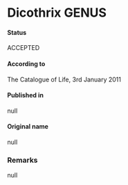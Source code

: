Dicothrix GENUS
=======

#### Status
ACCEPTED

#### According to
The Catalogue of Life, 3rd January 2011

#### Published in
null

#### Original name
null

### Remarks
null